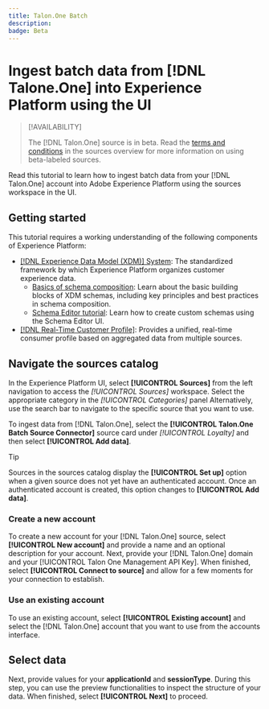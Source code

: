 ```yaml
---
title: Talon.One Batch
description:
badge: Beta
---
```

# Ingest batch data from [!DNL Talone.One] into Experience Platform using the UI

>[!AVAILABILITY]
>
>The [!DNL Talon.One] source is in beta. Read the [terms and conditions](../../../../home.md#terms-and-conditions) in the sources overview for more information on using beta-labeled sources.

Read this tutorial to learn how to ingest batch data from your [!DNL Talon.One] account into Adobe Experience Platform using the sources workspace in the UI.

## Getting started

This tutorial requires a working understanding of the following components of Experience Platform:

* [[!DNL Experience Data Model (XDM)] System](../../../../../xdm/home.md): The standardized framework by which Experience Platform organizes customer experience data.
  * [Basics of schema composition](../../../../../xdm/schema/composition.md): Learn about the basic building blocks of XDM schemas, including key principles and best practices in schema composition.
  * [Schema Editor tutorial](../../../../../xdm/tutorials/create-schema-ui.md): Learn how to create custom schemas using the Schema Editor UI.
* [[!DNL Real-Time Customer Profile]](../../../../../profile/home.md): Provides a unified, real-time consumer profile based on aggregated data from multiple sources.

## Navigate the sources catalog

In the Experience Platform UI, select **[!UICONTROL Sources]** from the left navigation to access the *[!UICONTROL Sources]* workspace. Select the appropriate category in the *[!UICONTROL Categories]* panel Alternatively, use the search bar to navigate to the specific source that you want to use.

To ingest data from [!DNL Talon.One], select the **[!UICONTROL Talon.One Batch Source Connector]** source card under *[!UICONTROL Loyalty]* and then select **[!UICONTROL Add data]**.

>[!TIP]
>
>Sources in the sources catalog display the **[!UICONTROL Set up]** option when a given source does not yet have an authenticated account. Once an authenticated account is created, this option changes to **[!UICONTROL Add data]**.

### Create a new account

To create a new account for your [!DNL Talon.One] source, select **[!UICONTROL New account]** and provide a name and an optional description for your account. Next, provide your [!DNL Talon.One] domain and your [!UICONTROL Talon One Management API Key]. When finished, select **[!UICONTROL Connect to source]** and allow for a few moments for your connection to establish.

### Use an existing account

To use an existing account, select **[!UICONTROL Existing account]** and select the [!DNL Talon.One] account that you want to use from the accounts interface.

## Select data

Next, provide values for your **applicationId** and **sessionType**. During this step, you can use the preview functionalities to inspect the structure of your data. When finished, select **[!UICONTROL Next]** to proceed.

##
